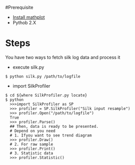 
#Prerequisite
* [Install mathplot](http://matplotlib.org/users/installing.html)
* Pythob 2.X

# Steps
You have two ways to fetch silk log data and process it

- execute silk.py
```
$ python silk.py /path/to/logfile
```
- import SilkProfiler
```
$ cd ${where SilkProfiler.py locate}
$ python
  >>>import SilkProfiler as SP
  >>> profiler = SP.SilkProfiler("Silk input resample")
  >>> profiler.Open("/path/to/logfile")
  True 
  >>> profiler.Parse()
  ## Then, data is ready to be presented.
  # Depend on you need
  # 1. Ifyou want to see trend diagram
  >>> profiler.Draw()
  # 2. For raw sample
  >>> profiler.Print()
  # 3. Statistic data
  >>> profiler.Statistic()
``` 
